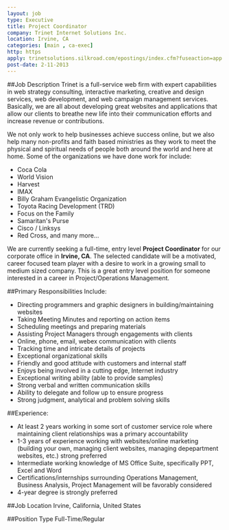 ```yaml
---
layout: job
type: Executive
title: Project Coordinator
company: Trinet Internet Solutions Inc.
location: Irvine, CA
categories: [main , ca-exec]
http: https
apply: trinetsolutions.silkroad.com/epostings/index.cfm?fuseaction=app.dspjob&jobid=215415&company_id=15907&version=1
post-date: 2-11-2013
---
```


##Job Description 
Trinet is a full-service web firm with expert capabilities in web strategy consulting, interactive marketing, creative and design services, web development, and web campaign management services. Basically, we are all about developing great websites and applications that allow our clients to breathe new life into their communication efforts and increase revenue or contributions. 


We not only work to help businesses achieve success online, but we also help many non-profits and faith based ministries as they work to meet the physical and spiritual needs of people both around the world and here at home.  Some of the organizations we have done work for include: 

* Coca Cola
* World Vision
* Harvest
* IMAX
* Billy Graham Evangelistic Organization
* Toyota Racing Development (TRD)
* Focus on the Family
* Samaritan's Purse
* Cisco / Linksys
* Red Cross, and many more…
 
We are currently seeking a full-time, entry level **Project Coordinator** for our corporate office in **Irvine, CA**.  The selected candidate will be a motivated, career focused team player with a desire to work in a growing small to medium sized company.  This is a great entry level position for someone interested in a career in Project/Operations Management.

##Primary Responsibilities Include: 

* Directing programmers and graphic designers in building/maintaining websites
* Taking Meeting Minutes and reporting on action items
* Scheduling meetings and preparing materials
* Assisting Project Managers through engagements with clients
* Online, phone, email, webex communication with clients
* Tracking time and intricate details of projects
* Exceptional organizational skills
* Friendly and good attitude with customers and internal staff
* Enjoys being involved in a cutting edge, Internet industry
* Exceptional writing ability (able to provide samples)
* Strong verbal and written communication skills
* Ability to delegate and follow up to ensure progress
* Strong judgment, analytical and problem solving skills
 

##Experience: 

* At least 2 years working in some sort of customer service role where maintaining client relationships was a primary accountability
* 1-3 years of experience working with websites/online marketing (building your own, managing client websites, managing depepartment websites, etc.) strong preferred
* Intermediate working knowledge of MS Office Suite, specifically PPT, Excel and Word
* Certifications/internships surrounding Operations Management, Business Analysis, Project Management will be favorably considered
* 4-year degree is strongly preferred
 

##Job Location 
Irvine, California, United States 

##Position Type 
Full-Time/Regular